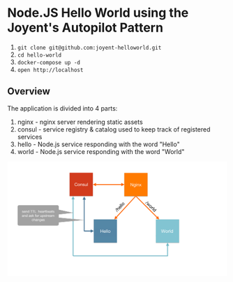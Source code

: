 # Node.JS Hello World using the Joyent's Autopilot Pattern

1. `git clone git@github.com:joyent-helloworld.git`
2. `cd hello-world`
3. `docker-compose up -d`
4. `open http://localhost`

## Overview

The application is divided into 4 parts:

1. nginx - nginx server rendering static assets
2. consul - service registry & catalog used to keep track of registered services
3. hello - Node.js service responding with the word "Hello"
4. world - Node.js service responding with the word "World"


![Joyent Arch Diagram](joyent-arch-diagram.jpg)
